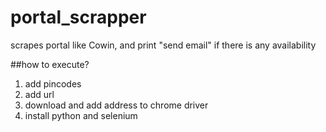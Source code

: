 # portal_scrapper
scrapes portal like Cowin, and print "send email" if there is any availability


##how to execute?
1. add pincodes
2. add url
3. download and add address to chrome driver
4. install python and selenium
